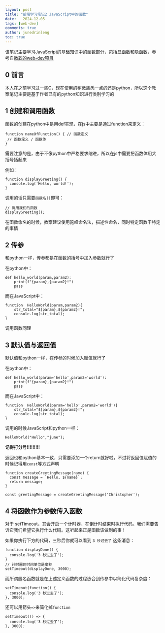 ```yaml
---
layout: post
title: "前端学习笔记2 JavaScript中的函数"
date:   2024-12-05
tags: [web-dev]
comments: true
author: junedrinleng
toc: true
---
```


该笔记主要学习JavaScript的基础知识中的函数部分，包括显函数和隐函数，参考自[微软的web-dev项目](https://github.com/microsoft/Web-Dev-For-Beginners/blob/main/2-js-basics/2-functions-methods/translations/README.zh-cn.md)
<!-- more -->

## 0 前言
本人在之前学习过一些C，现在使用的稍微熟悉一点的还是python，所以这个教案笔记主要是基于作者已有的python知识进行类别学习的

## 1 创建和调用函数
函数的创建在python中是用def实现，在js中主要是通过function来定义：
~~~
function nameOfFunction() { // 函数定义
 // 函数定义 / 函数体
}
~~~
需要注意的是，由于不像python中严格要求缩进，所以在js中需要把函数体用大括号括起来  

例如：
```
function displayGreeting() {
  console.log('Hello, world!');
}
```
调用的话只需要`函数名()`即可：
~~~
// 调用我们的函数
displayGreeting();
~~~

在函数命名的时候，教案建议使用驼峰命名法，描述性命名，同时特定函数干特定的事情
## 2 传参
和python一样，传参都是在函数的括号中加入参数就行了  

在python中：
~~~
def hello_world(param,param2):
    print(f"{param},{param2}!")
    pass
~~~
而在JavaScript中：
~~~
function  HelloWorld(param,param2){
    str_total="${param},${param2}!";
    console.log(str_total);
}
~~~
调用函数同理
## 3 默认值与返回值
默认值和python一样，在传参的时候加入赋值就行了   

在python中：
~~~
def hello_world(param='hello',param2='world'):
    print(f"{param},{param2}!")
    pass
~~~
而在JavaScript中：
~~~
function  HelloWorld(param='hello',param2='world'){
    str_total="${param},${param2}!";
    console.log(str_total);
}
~~~
调用的时候JavaScript和python一样：
~~~
HelloWorld("Hello","june");
~~~
__记得打分号!!!!!!!!!__

返回也和python基本一致，只需要添加一个return就好啦，不过将返回值赋值的时候记得用`const`等方式声明
~~~
function createGreetingMessage(name) {
  const message = `Hello, ${name}`;
  return message;
}

const greetingMessage = createGreetingMessage('Christopher');
~~~
##  4 将函数作为参数传入函数
对于 setTimeout，其会开启一个计时器，在倒计时结束时执行代码。我们需要告诉它我们希望它执行什么代码。这听起来正是函数该做到的事！

如果你执行下方的代码，三秒后你就可以看到   `3 秒过去了` 这条消息：
```
function displayDone() {
  console.log('3 秒过去了');
}
// 计时器的时间单位是毫秒
setTimeout(displayDone, 3000);
```
而所谓匿名函数就是在上述定义函数的过程嵌合到传参中以简化代码复杂度：
~~~
setTimeout(function() {
  console.log('3 秒过去了');
}, 3000);
~~~
还可以用箭头`=>`来简化掉`function`
~~~
setTimeout(() => {
  console.log('3 秒过去了');
}, 3000);
~~~